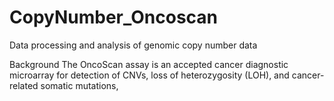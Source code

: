 # CopyNumber_Oncoscan
Data processing and analysis of genomic copy number data

Background
The OncoScan assay is an accepted cancer diagnostic microarray for detection of CNVs, loss of heterozygosity (LOH), and cancer-related somatic mutations,

